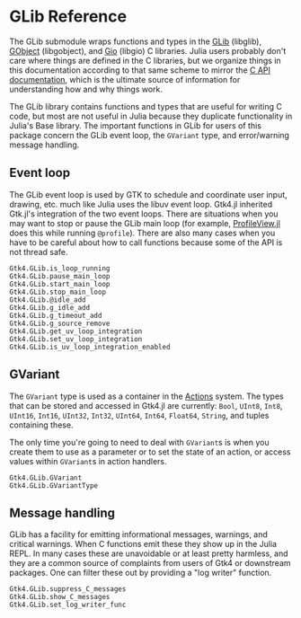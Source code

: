 # GLib Reference

The GLib submodule wraps functions and types in the [GLib](https://docs.gtk.org/gLib) (libglib), [GObject](https://docs.gtk.org/gobject) (libgobject),
and [Gio](https://docs.gtk.org/gio) (libgio) C libraries. Julia users probably don't care where things are defined
in the C libraries, but we organize things in this documentation according to that same
scheme to mirror the [C API documentation](https://docs.gtk.org), which is the ultimate
source of information for understanding how and why things work.

The GLib library contains functions and types that are useful for writing C code, but most
are not useful in Julia because they duplicate functionality in Julia's Base library. The
important functions in GLib for users of this package concern the GLib event loop, the
`GVariant` type, and error/warning message handling.

## Event loop

The GLib event loop is used by GTK to schedule and coordinate user input, drawing, etc.
much like Julia uses the libuv event loop. Gtk4.jl inherited Gtk.jl's integration of the
two event loops. There are situations when you may want to stop or pause the GLib main
loop (for example, [ProfileView.jl](https://github.com/timholy/ProfileView.jl) does this
while running `@profile`). There are also many cases when you have to be careful about how
to call functions because some of the API is not thread safe.

```@docs
Gtk4.GLib.is_loop_running
Gtk4.GLib.pause_main_loop
Gtk4.GLib.start_main_loop
Gtk4.GLib.stop_main_loop
Gtk4.GLib.@idle_add
Gtk4.GLib.g_idle_add
Gtk4.GLib.g_timeout_add
Gtk4.GLib.g_source_remove
Gtk4.GLib.get_uv_loop_integration
Gtk4.GLib.set_uv_loop_integration
Gtk4.GLib.is_uv_loop_integration_enabled
```

## GVariant

The `GVariant` type is used as a container in the [Actions](@ref) system. The types that
can be stored and accessed in Gtk4.jl are currently: `Bool`, `UInt8`, `Int8`, `UInt16`,
`Int16`, `UInt32`, `Int32`, `UInt64`, `Int64`, `Float64`, `String`, and tuples containing
these.

The only time you're going to need to deal with `GVariant`s is when you create them to
use as a parameter or to set the state of an action, or access values within `GVariant`s
in action handlers.

```@docs
Gtk4.GLib.GVariant
Gtk4.GLib.GVariantType
```

## Message handling

GLib has a facility for emitting informational messages, warnings, and critical warnings.
When C functions emit these they show up in the Julia REPL. In many cases these are unavoidable or at least pretty harmless, and they are a common source of complaints from users of Gtk4 or downstream packages. One can filter these out by providing a "log writer" function.

```@docs
Gtk4.GLib.suppress_C_messages
Gtk4.GLib.show_C_messages
Gtk4.GLib.set_log_writer_func
```

